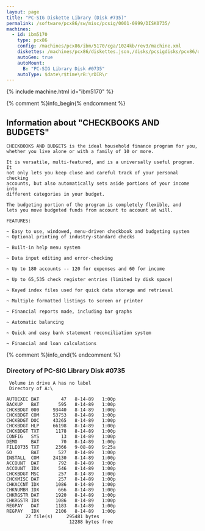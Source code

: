 ```yaml
---
layout: page
title: "PC-SIG Diskette Library (Disk #735)"
permalink: /software/pcx86/sw/misc/pcsig/0001-0999/DISK0735/
machines:
  - id: ibm5170
    type: pcx86
    config: /machines/pcx86/ibm/5170/cga/1024kb/rev3/machine.xml
    diskettes: /machines/pcx86/diskettes.json,/disks/pcsigdisks/pcx86/diskettes.json
    autoGen: true
    autoMount:
      B: "PC-SIG Library Disk #0735"
    autoType: $date\r$time\rB:\rDIR\r
---
```


{% include machine.html id="ibm5170" %}

{% comment %}info_begin{% endcomment %}

## Information about "CHECKBOOKS AND BUDGETS"

    CHECKBOOKS AND BUDGETS is the ideal household finance program for you,
    whether you live alone or with a family of 10 or more.
    
    It is versatile, multi-featured, and is a universally useful program. It
    not only lets you keep close and careful track of your personal checking
    accounts, but also automatically sets aside portions of your income into
    different categories in your budget.
    
    The budgeting portion of the program is completely flexible, and
    lets you move budgeted funds from account to account at will.
    
    FEATURES:
    
    ~ Easy to use, windowed, menu-driven checkbook and budgeting system
    ~ Optional printing of industry-standard checks
    
    ~ Built-in help menu system
    
    ~ Data input editing and error-checking
    
    ~ Up to 180 accounts -- 120 for expenses and 60 for income
    
    ~ Up to 65,535 check register entries (limited by disk space)
    
    ~ Keyed index files used for quick data storage and retrieval
    
    ~ Multiple formatted listings to screen or printer
    
    ~ Financial reports made, including bar graphs
    
    ~ Automatic balancing
    
    ~ Quick and easy bank statement reconciliation system
    
    ~ Financial and loan calculations
{% comment %}info_end{% endcomment %}


### Directory of PC-SIG Library Disk #0735

     Volume in drive A has no label
     Directory of A:\

    AUTOEXEC BAT        47   8-14-89   1:00p
    BACKUP   BAT       595   8-14-89   1:00p
    CHCKBDGT 000     93440   8-14-89   1:00p
    CHCKBDGT COM     53753   8-14-89   1:00p
    CHCKBDGT DOC     43265   8-14-89   1:00p
    CHCKBDGT HLP     66198   8-14-89   1:00p
    CHCKBDGT TXT      1178   8-14-89   1:00p
    CONFIG   SYS        13   8-14-89   1:00p
    DEMO     BAT        70   8-14-89   1:00p
    FILE0735 TXT      2366   9-08-89   9:25a
    GO       BAT       527   8-14-89   1:00p
    INSTALL  COM     24130   8-14-89   1:00p
    ACCOUNT  DAT       792   8-14-89   1:00p
    ACCOUNT  IDX       546   8-14-89   1:00p
    CHCKBDGT MSC       257   8-14-89   1:00p
    CHCKMISC DAT       257   8-14-89   1:00p
    CHKACCNT IDX      1086   8-14-89   1:00p
    CHKNUMBR IDX       666   8-14-89   1:00p
    CHKRGSTR DAT      1920   8-14-89   1:00p
    CHKRGSTR IDX      1086   8-14-89   1:00p
    REGPAY   DAT      1183   8-14-89   1:00p
    REGPAY   IDX      2106   8-14-89   1:00p
           22 file(s)     295481 bytes
                           12288 bytes free

